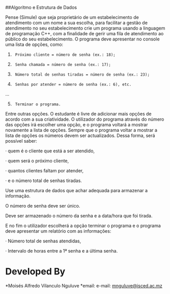 ##Algoritmo e Estrutura de Dados

Pense (Simule) que seja proprietário de um estabelecimento de atendimento com um nome a sua escolha, para facilitar a gestão de atendimento no seu estabelecimento crie um programa usando a linguagem de programação C++, com a finalidade de gerir uma fila de atendimento ao público do seu estabelecimento. O programa deve apresentar no console uma lista de opções, como:

1.      Próximo cliente = número de senha (ex.: 18);

2.      Senha chamada = número de senha (ex.: 17);

3.      Número total de senhas tiradas = número de senha (ex.: 23);

4.      Senhas por atender = número de senha (ex.: 6), etc.

...

5.      Terminar o programa.

Entre outras opções. O estudante é livre de adicionar mais opções de acordo com a sua criatividade. O utilizador do programa através do número das opções irá escolher uma opção, e o programa voltará a mostrar novamente a lista de opções. Sempre que o programa voltar a mostrar a lista de opções os números devem ser actualizados. Dessa forma, será possível saber:

·         quem é o cliente que está a ser atendido,

·         quem será o próximo cliente,

·         quantos clientes faltam por atender,

·         e o número total de senhas tiradas.

Use uma estrutura de dados que achar adequada para armazenar a informação.

O número de senha deve ser único.

Deve ser armazenado o número da senha e a data/hora que foi tirada.

E no fim o utilizador escolherá a opção terminar o programa e o programa deve apresentar um relatório com as informações:

·         Número total de senhas atendidas,

·         Intervalo de horas entre a 1ª senha e a última senha.

# Developed By
*Moisés Alfredo Vilanculo Nguluve
*email: e-mail: mnguluve@isced.ac.mz
